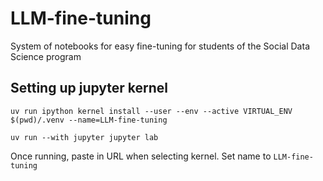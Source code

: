 # LLM-fine-tuning
System of notebooks for easy fine-tuning for students of the Social Data Science program

## Setting up jupyter kernel
`uv run ipython kernel install --user --env --active VIRTUAL_ENV $(pwd)/.venv --name=LLM-fine-tuning`

`uv run --with jupyter jupyter lab`

Once running, paste in URL when selecting kernel. Set name to `LLM-fine-tuning`